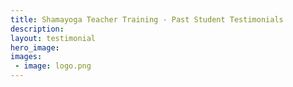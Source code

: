```yaml
---
title: Shamayoga Teacher Training - Past Student Testimonials
description:
layout: testimonial
hero_image:
images:
 - image: logo.png
---
```


